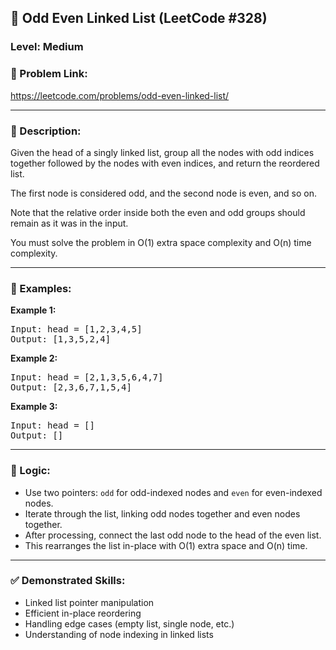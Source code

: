 <h2>🧩 Odd Even Linked List (LeetCode #328)</h2>  
<h3>Level: Medium</h3>  

<h3>🔗 Problem Link:</h3>  
<p>  
<a href="https://leetcode.com/problems/odd-even-linked-list/" target="_blank">https://leetcode.com/problems/odd-even-linked-list/</a>  
</p>  

---

<h3>📝 Description:</h3>  
<p>
Given the head of a singly linked list, group all the nodes with odd indices together followed by the nodes with even indices, and return the reordered list.

The first node is considered odd, and the second node is even, and so on.

Note that the relative order inside both the even and odd groups should remain as it was in the input.

You must solve the problem in O(1) extra space complexity and O(n) time complexity.
</p>  

---

<h3>📌 Examples:</h3>  

<b>Example 1:</b>  
<pre>Input: head = [1,2,3,4,5]  
Output: [1,3,5,2,4]</pre>  

<b>Example 2:</b>  
<pre>Input: head = [2,1,3,5,6,4,7]  
Output: [2,3,6,7,1,5,4]</pre>  

<b>Example 3:</b>  
<pre>Input: head = []  
Output: []</pre>  

---

<h3>🧠 Logic:</h3>  
<ul>  
<li>Use two pointers: <code>odd</code> for odd-indexed nodes and <code>even</code> for even-indexed nodes.</li>  
<li>Iterate through the list, linking odd nodes together and even nodes together.</li>  
<li>After processing, connect the last odd node to the head of the even list.</li>  
<li>This rearranges the list in-place with O(1) extra space and O(n) time.</li>  
</ul>  

---

<h3>✅ Demonstrated Skills:</h3>  
<ul>  
<li>Linked list pointer manipulation</li>  
<li>Efficient in-place reordering</li>  
<li>Handling edge cases (empty list, single node, etc.)</li>  
<li>Understanding of node indexing in linked lists</li>  
</ul>